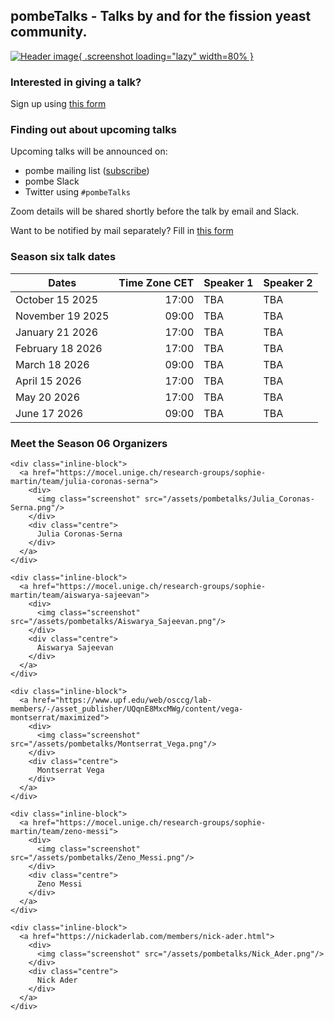 ## pombeTalks - Talks by and for the fission yeast community.

[![Header image](assets/pombetalks-header.png){ .screenshot loading="lazy" width=80% }](assets/pombetalks-header.png)


### Interested in giving a talk?

Sign up using [this form](https://forms.gle/ZbirDDi6ZoWXFZia8)

### Finding out about upcoming talks

Upcoming talks will be announced on:

  - pombe mailing list ([subscribe](https://lists.cam.ac.uk/sympa/subscribe/ucam-pombelist?previous_action=info))
  - pombe Slack
  - Twitter using `#pombeTalks`

Zoom details will be shared shortly before the talk by email and
Slack.

Want to be notified by mail separately?  Fill in
[this form](https://forms.gle/ZbirDDi6ZoWXFZia8)

### Season six talk dates

|Dates | Time Zone CET | Speaker 1 | Speaker 2 |
| --- | ---: | --- | --- |
|October 15 2025 | 17:00 | TBA | TBA |
|November 19 2025 | 09:00 | TBA | TBA |
|January 21 2026 | 17:00 | TBA | TBA |
|February 18 2026 | 17:00 | TBA | TBA |
|March 18 2026 | 09:00 | TBA | TBA |
|April 15 2026 | 17:00 | TBA | TBA |
|May 20 2026 | 17:00 | TBA | TBA |
|June 17 2026 | 09:00 | TBA | TBA |

### Meet the Season 06 Organizers

```{=html}
<div class="inline-block">
  <a href="https://mocel.unige.ch/research-groups/sophie-martin/team/julia-coronas-serna">
    <div>
      <img class="screenshot" src="/assets/pombetalks/Julia_Coronas-Serna.png"/>
    </div>
    <div class="centre">
      Julia Coronas-Serna
    </div>
  </a>
</div>

<div class="inline-block">
  <a href="https://mocel.unige.ch/research-groups/sophie-martin/team/aiswarya-sajeevan">
    <div>
      <img class="screenshot" src="/assets/pombetalks/Aiswarya_Sajeevan.png"/>
    </div>
    <div class="centre">
      Aiswarya Sajeevan
    </div>
  </a>
</div>

<div class="inline-block">
  <a href="https://www.upf.edu/web/osccg/lab-members/-/asset_publisher/UQqnE8MxcMWg/content/vega-montserrat/maximized">
    <div>
      <img class="screenshot" src="/assets/pombetalks/Montserrat_Vega.png"/>
    </div>
    <div class="centre">
      Montserrat Vega
    </div>
  </a>
</div>

<div class="inline-block">
  <a href="https://mocel.unige.ch/research-groups/sophie-martin/team/zeno-messi">
    <div>
      <img class="screenshot" src="/assets/pombetalks/Zeno_Messi.png"/>
    </div>
    <div class="centre">
      Zeno Messi
    </div>
  </a>
</div>

<div class="inline-block">
  <a href="https://nickaderlab.com/members/nick-ader.html">
    <div>
      <img class="screenshot" src="/assets/pombetalks/Nick_Ader.png"/>
    </div>
    <div class="centre">
      Nick Ader
    </div>
  </a>
</div>
```
